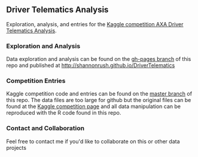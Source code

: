 ## Driver Telematics Analysis 

Exploration, analysis, and entries for the [Kaggle competition AXA Driver Telematics Analysis](http://www.kaggle.com/c/axa-driver-telematics-analysis). 

### Exploration and Analysis

Data exploration and analysis can be found on the [gh-pages branch](https://github.com/shannonrush/DriverTelematics/tree/gh-pages) of this repo and published at http://shannonrush.github.io/DriverTelematics

### Competition Entries

Kaggle competition code and entries can be found on the [master branch](https://github.com/shannonrush/DriverTelematics/tree/master) of this repo. The data files are too large for github but the original files can be found at the [Kaggle competition page](http://www.kaggle.com/c/axa-driver-telematics-analysis/data) and all data manipulation can be reproduced with the R code found in this repo.

### Contact and Collaboration

Feel free to contact me if you'd like to collaborate on this or other data projects
